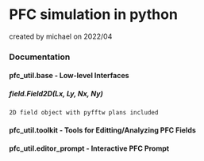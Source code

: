 # PFC simulation in python

created by michael on 2022/04



### Documentation

#### pfc_util.base - Low-level Interfaces

##### field.Field2D(Lx, Ly, Nx, Ny)
    
    2D field object with pyfftw plans included


#### pfc_util.toolkit - Tools for Editting/Analyzing PFC Fields

#### pfc_util.editor_prompt - Interactive PFC Prompt
